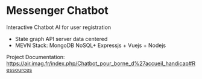# Messenger Chatbot

Interactive Chatbot AI for user registration

- State graph API server data centered
- MEVN Stack: MongoDB NoSQL+ Expressjs + Vuejs + Nodejs

Project Documentation:
https://air.imag.fr/index.php/Chatbot_pour_borne_d%27accueil_handicap#Ressources
